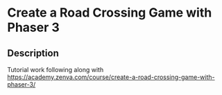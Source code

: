 # Create a Road Crossing Game with Phaser 3
## Description
Tutorial work following along with https://academy.zenva.com/course/create-a-road-crossing-game-with-phaser-3/
